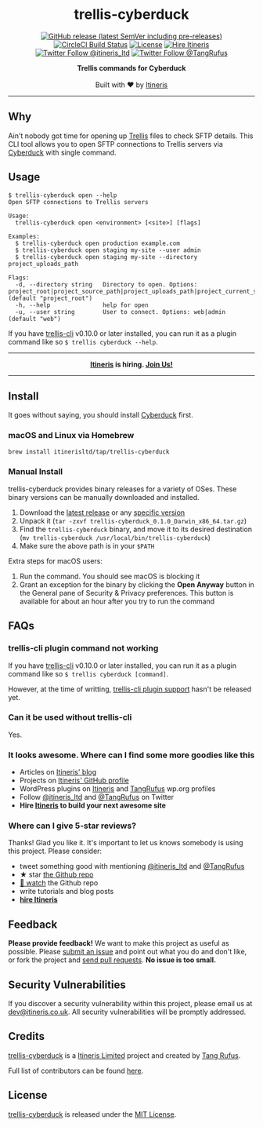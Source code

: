 <div align="center">

# trellis-cyberduck

</div>

<div align="center">

[![GitHub release (latest SemVer including pre-releases)](https://img.shields.io/github/v/release/itinerisltd/trellis-cyberduck?include_prereleases&style=flat-square)](https://github.com/ItinerisLtd/trellis-cyberduck/releases)
[![CircleCI Build Status](https://img.shields.io/circleci/build/gh/ItinerisLtd/trellis-cyberduck?style=flat-square)](https://circleci.com/gh/ItinerisLtd/trellis-cyberduck)
[![License](https://img.shields.io/github/license/itinerisltd/trellis-cyberduck.svg?style=flat-square)](https://github.com/itinerisltd/trellis-cyberduck/blob/master/LICENSE)
[![Hire Itineris](https://img.shields.io/badge/Hire-Itineris-ff69b4.svg?style=flat-square)](https://www.itineris.co.uk/contact/)
[![Twitter Follow @itineris_ltd](https://img.shields.io/twitter/follow/itineris_ltd?style=flat-square&color=1da1f2)](https://twitter.com/itineris_ltd)
[![Twitter Follow @TangRufus](https://img.shields.io/twitter/follow/TangRufus?style=flat-square&color=1da1f2)](https://twitter.com/tangrufus)


</div>

<p align="center">
  <strong> Trellis commands for Cyberduck</strong>
  <br />
  <br />
  Built with ♥ by <a href="https://www.itineris.co.uk/">Itineris</a>
</p>

---

## Why

Ain't nobody got time for opening up [Trellis](https://github.com/roots/trellis) files to check SFTP details. This CLI tool allows you to open SFTP connections to Trellis servers via [Cyberduck](https://cyberduck.io/) with single command.

## Usage

```sh-session
$ trellis-cyberduck open --help
Open SFTP connections to Trellis servers

Usage:
  trellis-cyberduck open <environment> [<site>] [flags]

Examples:
  $ trellis-cyberduck open production example.com
  $ trellis-cyberduck open staging my-site --user admin
  $ trellis-cyberduck open staging my-site --directory project_uploads_path

Flags:
  -d, --directory string   Directory to open. Options: project_root|project_source_path|project_uploads_path|project_current_symlink_path (default "project_root")
  -h, --help               help for open
  -u, --user string        User to connect. Options: web|admin (default "web")
```

If you have [trellis-cli](https://github.com/roots/trellis-cli) v0.10.0 or later installed, you can run it as a plugin command like so `$ trellis cyberduck --help`.

---

<div align="center">

**[Itineris](https://www.itineris.co.uk/) is hiring. [Join Us!](https://www.itineris.co.uk/careers/)**

</div>

---

## Install

It goes without saying, you should install [Cyberduck](https://cyberduck.io/) first.

### macOS and Linux via Homebrew

```bash
brew install itinerisltd/tap/trellis-cyberduck
```

### Manual Install

trellis-cyberduck provides binary releases for a variety of OSes. These binary versions can be manually downloaded and installed.

1. Download the [latest release](https://github.com/itinerisltd/trellis-cyberduck/releases/latest) or any [specific version](https://github.com/itinerisltd/trellis-cyberduck/releases)
1. Unpack it (`tar -zxvf trellis-cyberduck_0.1.0_Darwin_x86_64.tar.gz`)
1. Find the `trellis-cyberduck` binary, and move it to its desired destination (`mv trellis-cyberduck /usr/local/bin/trellis-cyberduck`)
1. Make sure the above path is in your `$PATH`

Extra steps for macOS users:

1. Run the command. You should see macOS is blocking it
1. Grant an exception for the binary by clicking the **Open Anyway** button in the General pane of Security & Privacy preferences. This button is available for about an hour after you try to run the command

## FAQs

### trellis-cli plugin command not working

If you have [trellis-cli](https://github.com/roots/trellis-cli) v0.10.0 or later installed, you can run it as a plugin command like so `$ trellis cyberduck [command]`.

However, at the time of writting, [trellis-cli plugin support](https://github.com/roots/trellis-cli/pull/144) hasn't be released yet.

### Can it be used without trellis-cli

Yes.

### It looks awesome. Where can I find some more goodies like this

- Articles on [Itineris' blog](https://www.itineris.co.uk/blog/)
- Projects on [Itineris' GitHub profile](https://github.com/itinerisltd)
- WordPress plugins on [Itineris](https://profiles.wordpress.org/itinerisltd/#content-plugins) and [TangRufus](https://profiles.wordpress.org/tangrufus/#content-plugins) wp.org profiles
- Follow [@itineris_ltd](https://twitter.com/itineris_ltd) and [@TangRufus](https://twitter.com/tangrufus) on Twitter
- **Hire [Itineris](https://www.itineris.co.uk/services/) to build your next awesome site**

### Where can I give 5-star reviews?

Thanks! Glad you like it. It's important to let us knows somebody is using this project. Please consider:

- tweet something good with mentioning [@itineris_ltd](https://twitter.com/itineris_ltd) and [@TangRufus](https://twitter.com/tangrufus)
- ★ star [the Github repo](https://github.com/itinerisltd/trellis-cyberduck)
- [👀 watch](https://github.com/itinerisltd/trellis-cyberduck/subscription) the Github repo
- write tutorials and blog posts
- **[hire Itineris](https://www.itineris.co.uk/services/)**

## Feedback

**Please provide feedback!** We want to make this project as useful as possible.
Please [submit an issue](https://github.com/itinerisltd/trellis-cyberduck/issues/new) and point out what you do and don't like, or fork the project and [send pull requests](https://github.com/itinerisltd/trellis-cyberduck/pulls/).
**No issue is too small.**

## Security Vulnerabilities

If you discover a security vulnerability within this project, please email us at [dev@itineris.co.uk](mailto:dev@itineris.co.uk).
All security vulnerabilities will be promptly addressed.

## Credits

[trellis-cyberduck](https://github.com/itinerisltd/trellis-cyberduck) is a [Itineris Limited](https://www.itineris.co.uk/) project and created by [Tang Rufus](https://www.typist.tech/).

Full list of contributors can be found [here](https://github.com/itinerisltd/trellis-cyberduck/graphs/contributors).

## License

[trellis-cyberduck](https://github.com/itinerisltd/trellis-cyberduck) is released under the [MIT License](https://opensource.org/licenses/MIT).
